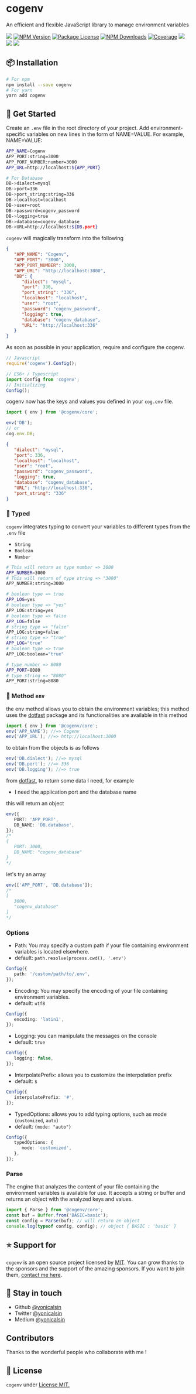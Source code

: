 # cogenv

An efficient and flexible JavaScript library to manage environment variables

<a href="https://github.com/yonicalsin/cogenv"><img src="https://img.shields.io/spiget/stars/1000?color=brightgreen&label=Star&logo=github" /></a>
<a href="https://www.npmjs.com/cogenv" target="_blank">
<img src="https://img.shields.io/npm/v/cogenv" alt="NPM Version" /></a>
<a href="https://www.npmjs.com/cogenv" target="_blank">
<img src="https://img.shields.io/npm/l/cogenv" alt="Package License" /></a>
<a href="https://www.npmjs.com/cogenv" target="_blank">
<img src="https://img.shields.io/npm/dm/cogenv" alt="NPM Downloads" /></a>
<a href="https://github.com/yonycalsin/cogenv" target="_blank">
<img src="https://s3.amazonaws.com/assets.coveralls.io/badges/coveralls_95.svg" alt="Coverage" /></a>
<a href="https://github.com/yonycalsin/cogenv"><img src="https://img.shields.io/badge/Github%20Page-cogenv-yellow?style=flat-square&logo=github" /></a>
<a href="https://github.com/yonycalsin"><img src="https://img.shields.io/badge/Author-Yoni%20Calsin-blueviolet?style=flat-square&logo=appveyor" /></a>
<a href="https://twitter.com/yonycalsin" target="_blank">
<img src="https://img.shields.io/twitter/follow/yonycalsin.svg?style=social&label=Follow"></a>

## 📦 Installation

```bash
# For npm
npm install --save cogenv
# For yarn
yarn add cogenv
```

## 🚀 Get Started

Create an `.env` file in the root directory of your project. Add environment-specific variables on new lines in the form of NAME=VALUE. For example, NAME=VALUE:

```bash
APP_NAME=Cogenv
APP_PORT:string=3000
APP_PORT_NUMBER:number=3000
APP_URL=http://localhost:${APP_PORT}

# For Database
DB->dialect=mysql
DB->port=336
DB->port_string:string=336
DB->localhost=localhost
DB->user=root
DB->password=cogenv_password
DB->logging=true
DB->database=cogenv_database
DB->URL=http://localhost:${DB.port}
```

`cogenv` will magically transform into the following

```json
{
   "APP_NAME": "Cogenv",
   "APP_PORT": "3000",
   "APP_PORT_NUMBER": 3000,
   "APP_URL": "http://localhost:3000",
   "DB": {
      "dialect": "mysql",
      "port": 336,
      "port_string": "336",
      "localhost": "localhost",
      "user": "root",
      "password": "cogenv_password",
      "logging": true,
      "database": "cogenv_database",
      "URL": "http://localhost:336"
   }
}
```

As soon as possible in your application, require and configure the cogenv.

```ts
// Javascript
require('cogenv').Config();

// ES6+ / Typescript
import Config from 'cogenv';
// Initializing
Config();
```

cogenv now has the keys and values you defined in your `cog.env` file.

```ts
import { env } from '@cogenv/core';

env('DB');
// or
cog.env.DB;
```

```json
{
   "dialect": "mysql",
   "port": 336,
   "localhost": "localhost",
   "user": "root",
   "password": "cogenv_password",
   "logging": true,
   "database": "cogenv_database",
   "URL": "http://localhost:336",
   "port_string": "336"
}
```

### 🎨 Typed

`cogenv` integrates typing to convert your variables to different types from the `.env` file

-  `String`
-  `Boolean`
-  `Number`

```bash
# This will return as type number => 3000
APP_NUMBER=3000
# This will return of type string => "3000"
APP_NUMBER:string=3000

# boolean type => true
APP_LOG=yes
# boolean type => "yes"
APP_LOG:string=yes
# boolean type => false
APP_LOG=false
# string type => "false"
APP_LOG:string=false
# string type => "true"
APP_LOG="true"
# boolean type => true
APP_LOG:boolean="true"

# type number => 8080
APP_PORT=8080
# type string => "8080"
APP_PORT:string=8080
```

### 🎉 Method `env`

the env method allows you to obtain the environment variables; this method uses the [dotfast](https://github.com/yonycalsin/dotfast) package and its functionalities are available in this method

```ts
import { env } from '@cogenv/core';
env('APP_NAME'); //=> Cogenv
env('APP_URL'); //=> http://localhost:3000
```

to obtain from the objects is as follows

```ts
env('DB.dialect'); //=> mysql
env('DB.port'); //=> 336
env('DB.logging'); //=> true
```

from [dotfast](https://github.com/yonycalsin/dotfast), to return some data I need, for example

-  I need the application port and the database name

this will return an object

```ts
env({
   PORT: 'APP_PORT',
   DB_NAME: 'DB.database',
});
/*
{
   PORT: 3000,
   DB_NAME: "cogenv_database"
}
*/
```

let's try an array

```ts
env(['APP_PORT', 'DB.database']);
/*
[
   3000,
   "cogenv_database"
]
*/
```

### Options

-  Path: You may specify a custom path if your file containing environment variables is located elsewhere.
-  default: `path.resolve(process.cwd(), '.env')`

```ts
Config({
   path: '/custom/path/to/.env',
});
```

-  Encoding: You may specify the encoding of your file containing environment variables.
-  default: `utf8`

```ts
Config({
   encoding: 'latin1',
});
```

-  Logging: you can manipulate the messages on the console
-  default: `true`

```ts
Config({
   logging: false,
});
```

-  InterpolatePrefix: allows you to customize the interpolation prefix
-  default: `$`

```ts
Config({
   interpolatePrefix: '#',
});
```

-  TypedOptions: allows you to add typing options, such as mode (`customized`, `auto`)
-  default: `{mode: "auto"}`

```ts
Config({
   typedOptions: {
      mode: 'customized',
   },
});
```

### Parse

The engine that analyzes the content of your file containing the environment variables is available for use. It accepts a string or buffer and returns an object with the analyzed keys and values.

```ts
import { Parse } from '@cogenv/core';
const buf = Buffer.from('BASIC=basic');
const config = Parse(buf); // will return an object
console.log(typeof config, config); // object { BASIC : 'basic' }
```

## ⭐ Support for

`cogenv` is an open source project licensed by [MIT](LICENSE). You can grow thanks to the sponsors and the support of the amazing sponsors. If you want to join them, [contact me here](https://twitter.com/yonycalsin).

## 🎩 Stay in touch

-  Github [@yonicalsin](https://github.com/yonycalsin)
-  Twitter [@yonicalsin](https://twitter.com/yonycalsin)
-  Medium [@yonicalsin](https://medium.com/yonycalsin)

## Contributors

Thanks to the wonderful people who collaborate with me !

## 📜 License

`cogenv` under [License MIT.](LICENSE)
